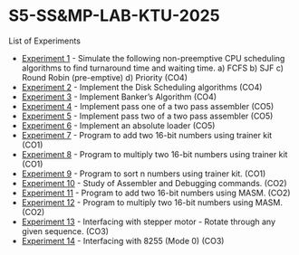 # S5-SS&MP-LAB-KTU-2025

List of Experiments

- [Experiment 1](https://github.com/iamkarthik2004/S5-SSMP-LAB-KTU-2025/tree/main/Expt%201) - Simulate the following non-preemptive CPU scheduling algorithms to find turnaround time and waiting time. a) FCFS b) SJF c) Round Robin (pre-emptive) d) Priority (CO4)
- [Experiment 2](https://github.com/iamkarthik2004/S5-SSMP-LAB-KTU-2025/tree/main/Expt%202) - Implement the Disk Scheduling algorithms (CO4)
- [Experiment 3](https://github.com/iamkarthik2004/S5-SSMP-LAB-KTU-2025/tree/main/Expt%203) - Implement Banker’s Algorithm (CO4)
- [Experiment 4]() - Implement pass one of a two pass assembler (CO5)
- [Experiment 5]() - Implement pass two of a two pass assembler (CO5)
- [Experiment 6]() - Implement an absolute loader (CO5)
- [Experiment 7]() - Program to add two 16-bit numbers using trainer kit (CO1)
- [Experiment 8]() - Program to multiply two 16-bit numbers using trainer kit (CO1)
- [Experiment 9]() - Program to sort n numbers using trainer kit. (CO1)
- [Experiment 10]() - Study of Assembler and Debugging commands. (CO2)
- [Experiment 11]() - Program to add two 16-bit numbers using MASM. (CO2)
- [Experiment 12]() - Program to multiply two 16-bit numbers using MASM. (CO2)
- [Experiment 13]() - Interfacing with stepper motor - Rotate through any given sequence. (CO3)
- [Experiment 14]() - Interfacing with 8255 (Mode 0) (CO3)
